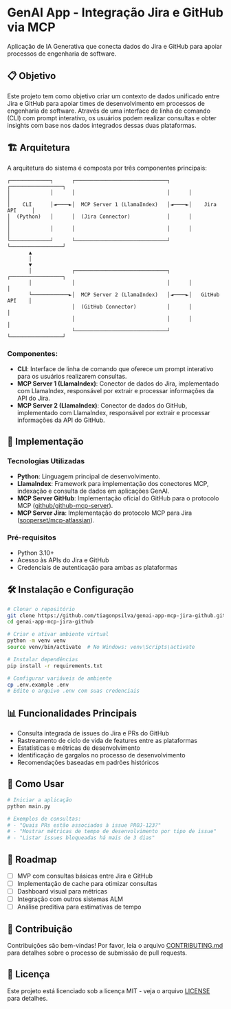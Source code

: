 # GenAI App - Integração Jira e GitHub via MCP

Aplicação de IA Generativa que conecta dados do Jira e GitHub para apoiar processos de engenharia de software.

## 📋 Objetivo

Este projeto tem como objetivo criar um contexto de dados unificado entre Jira e GitHub para apoiar times de desenvolvimento em processos de engenharia de software. Através de uma interface de linha de comando (CLI) com prompt interativo, os usuários podem realizar consultas e obter insights com base nos dados integrados dessas duas plataformas.

## 🏗️ Arquitetura

A arquitetura do sistema é composta por três componentes principais:

```
┌─────────────┐      ┌──────────────────────────────┐      ┌─────────────────┐
│             │      │                              │      │                 │
│    CLI      │◄────►│  MCP Server 1 (LlamaIndex)   │◄────►│    Jira API     │
│  (Python)   │      │  (Jira Connector)            │      │                 │
│             │      │                              │      │                 │
└─────────────┘      └──────────────────────────────┘      └─────────────────┘
       ▲                                                
       │                                                
       ▼                                                
       │             ┌──────────────────────────────┐      ┌─────────────────┐
       │             │                              │      │                 │
       └────────────►│  MCP Server 2 (LlamaIndex)   │◄────►│   GitHub API    │
                     │  (GitHub Connector)          │      │                 │
                     │                              │      │                 │
                     └──────────────────────────────┘      └─────────────────┘
```

### Componentes:

* **CLI**: Interface de linha de comando que oferece um prompt interativo para os usuários realizarem consultas.
* **MCP Server 1 (LlamaIndex)**: Conector de dados do Jira, implementado com LlamaIndex, responsável por extrair e processar informações da API do Jira.
* **MCP Server 2 (LlamaIndex)**: Conector de dados do GitHub, implementado com LlamaIndex, responsável por extrair e processar informações da API do GitHub.

## 🚀 Implementação

### Tecnologias Utilizadas

* **Python**: Linguagem principal de desenvolvimento.
* **LlamaIndex**: Framework para implementação dos conectores MCP, indexação e consulta de dados em aplicações GenAI.
* **MCP Server GitHub**: Implementação oficial do GitHub para o protocolo MCP ([github/github-mcp-server](https://github.com/github/github-mcp-server)).
* **MCP Server Jira**: Implementação do protocolo MCP para Jira ([sooperset/mcp-atlassian](https://github.com/sooperset/mcp-atlassian)).

### Pré-requisitos

* Python 3.10+
* Acesso às APIs do Jira e GitHub
* Credenciais de autenticação para ambas as plataformas

## 🛠️ Instalação e Configuração

```bash
# Clonar o repositório
git clone https://github.com/tiagonpsilva/genai-app-mcp-jira-github.git
cd genai-app-mcp-jira-github

# Criar e ativar ambiente virtual
python -m venv venv
source venv/bin/activate  # No Windows: venv\Scripts\activate

# Instalar dependências
pip install -r requirements.txt

# Configurar variáveis de ambiente
cp .env.example .env
# Edite o arquivo .env com suas credenciais
```

## 📊 Funcionalidades Principais

- Consulta integrada de issues do Jira e PRs do GitHub
- Rastreamento de ciclo de vida de features entre as plataformas
- Estatísticas e métricas de desenvolvimento
- Identificação de gargalos no processo de desenvolvimento
- Recomendações baseadas em padrões históricos

## 🧩 Como Usar

```bash
# Iniciar a aplicação
python main.py

# Exemplos de consultas:
# - "Quais PRs estão associados à issue PROJ-123?"
# - "Mostrar métricas de tempo de desenvolvimento por tipo de issue"
# - "Listar issues bloqueadas há mais de 3 dias"
```

## 📝 Roadmap

- [ ] MVP com consultas básicas entre Jira e GitHub
- [ ] Implementação de cache para otimizar consultas
- [ ] Dashboard visual para métricas
- [ ] Integração com outros sistemas ALM
- [ ] Análise preditiva para estimativas de tempo

## 🤝 Contribuição

Contribuições são bem-vindas! Por favor, leia o arquivo [CONTRIBUTING.md](CONTRIBUTING.md) para detalhes sobre o processo de submissão de pull requests.

## 📜 Licença

Este projeto está licenciado sob a licença MIT - veja o arquivo [LICENSE](LICENSE) para detalhes.
